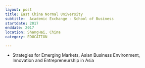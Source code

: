 ```yaml
---
layout: post
title: East China Normal University
subtitle:  Academic Exchange - School of Business
startdate: 2017
enddate: 2017
location: ShangHai, China
category: EDUCATION

---
```

- Strategies for Emerging Markets, Asian Business Environment, Innovation and Entrepreneurship in Asia